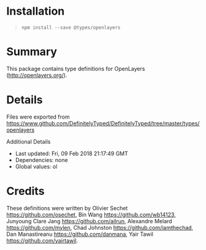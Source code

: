 # Installation
> `npm install --save @types/openlayers`

# Summary
This package contains type definitions for OpenLayers (http://openlayers.org/).

# Details
Files were exported from https://www.github.com/DefinitelyTyped/DefinitelyTyped/tree/master/types/openlayers

Additional Details
 * Last updated: Fri, 09 Feb 2018 21:17:49 GMT
 * Dependencies: none
 * Global values: ol

# Credits
These definitions were written by Olivier Sechet <https://github.com/osechet>, Bin Wang <https://github.com/wb14123>, Junyoung Clare Jang <https://github.com/ailrun>, Alexandre Melard <https://github.com/mylen>, Chad Johnston <https://github.com/iamthechad>, Dan Manastireanu <https://github.com/danmana>, Yair Tawil <https://github.com/yairtawil>.
